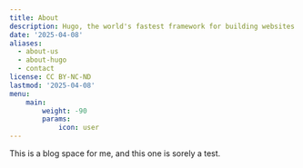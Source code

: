 ```yaml
---
title: About
description: Hugo, the world's fastest framework for building websites
date: '2025-04-08'
aliases:
  - about-us
  - about-hugo
  - contact
license: CC BY-NC-ND
lastmod: '2025-04-08'
menu:
    main: 
        weight: -90
        params:
            icon: user
---
```


This is a blog space for me, and this one is sorely a test.

